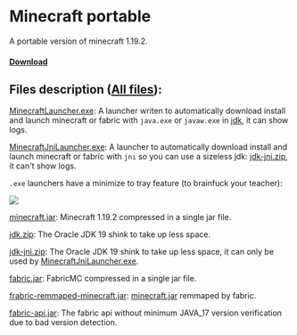 # Minecraft portable

A portable version of minecraft 1.19.2.

#### [Download](https://github.com/chtibizoux/minecraft-portable/releases/download/v1.0.0/MinecraftJniLauncher.exe)

## Files description ([All files](https://github.com/chtibizoux/minecraft-portable/releases/tag/v1.0.0)):

[MinecraftLauncher.exe](https://github.com/chtibizoux/minecraft-portable/releases/download/v1.0.0/MinecraftLauncher.exe): A launcher writen to automatically download install and launch minecraft or fabric with `java.exe` or `javaw.exe` in [jdk](https://github.com/chtibizoux/minecraft-portable/releases/download/v1.0.0/jdk.zip), it can show logs.

[MinecraftJniLauncher.exe](https://github.com/chtibizoux/minecraft-portable/releases/download/v1.0.0/MinecraftJniLauncher.exe): A launcher to automatically download install and launch minecraft or fabric with `jni` so you can use a sizeless jdk: [jdk-jni.zip](https://github.com/chtibizoux/minecraft-portable/releases/download/v1.0.0/jdk-jni.zip), it can't show logs.

`.exe` launchers have a minimize to tray feature (to brainfuck your teacher):

![](https://github.com/chtibizoux/minecraft-portable/raw/main/minimizeToTray.gif)

[comment]: <#### If you want to use a proxy with minecraft (bypass school proxy) download [Proxifier.zip](https://github.com/chtibizoux/minecraft-portable/releases/download/v1.0.0/Proxifier.zip) extract it and start `Proxifier.exe`.>

[minecraft.jar](https://github.com/chtibizoux/minecraft-portable/releases/download/v1.0.0/minecraft.jar): Minecraft 1.19.2 compressed in a single jar file.

[jdk.zip](https://github.com/chtibizoux/minecraft-portable/releases/download/v1.0.0/jdk.zip): The Oracle JDK 19 shink to take up less space.

[jdk-jni.zip](https://github.com/chtibizoux/minecraft-portable/releases/download/v1.0.0/jdk-jni.zip): The Oracle JDK 19 shink to take up less space, it can only be used by [MinecraftJniLauncher.exe](https://github.com/chtibizoux/minecraft-portable/releases/download/v1.0.0/MinecraftJniLauncher.exe). 

[fabric.jar](https://github.com/chtibizoux/minecraft-portable/releases/download/v1.0.0/fabric.jar): FabricMC compressed in a single jar file.

[frabric-remmaped-minecraft.jar](https://github.com/chtibizoux/minecraft-portable/releases/download/v1.0.0/frabric-remmaped-minecraft.jar): [minecraft.jar](https://github.com/chtibizoux/minecraft-portable/releases/download/v1.0.0/minecraft.jar) remmaped by fabric.

[fabric-api.jar](https://github.com/chtibizoux/minecraft-portable/releases/download/v1.0.0/fabric-api.jar): The fabric api without minimum JAVA_17 version verification due to bad version detection.
